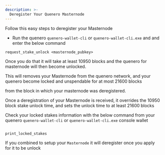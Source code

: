 ```yaml
---
description: >-
  Deregister Your Quenero Masternode
---
```



Follow this easy steps to deregister your Masternode 

- Run the quenero `quenero-wallet-cli` or `quenero-wallet-cli.exe` and and enter the below command

```text
request_stake_unlock <masternode_pubkey>

```

Once you do that it will take at least 10950 blocks and the quenero for masternode will then become unlocked.

This will removes your Masternode from the quenero network, and your quenero become locked and unspendable for at most 21600 blocks 

from the block in which your masternode was deregistered.

Once a deregistration of your Masternode is received, it overrides the 10950 block stake unlock time, and sets the unlock time to at least 21600 blocks


Check your locked stakes information with the below command from your quenero `quenero-wallet-cli` or `quenero-wallet-cli.exe` console wallet

```text

print_locked_stakes

```


If you combined to setup your `Masternode` it will deregister once you apply for it to be unlock
